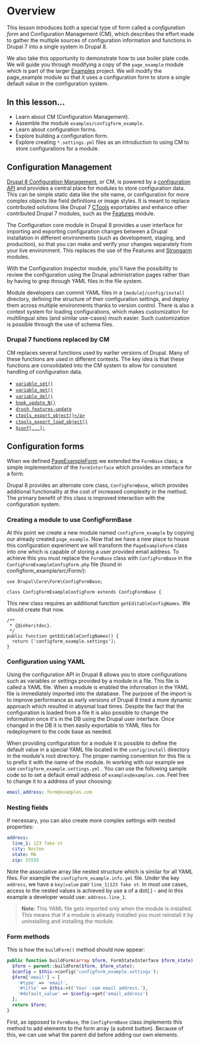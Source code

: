 <!--
{
"name" : "drupal-8-configuration-forms-and-cm",
"version" : "0.0.1",
"title" : "Lesson 3.1 - Configuration forms and management",
"description" : "Configuration forms and management",
"freshnessDate" : 2015-12-11,
"homepage" : "https://docs.acquia.com/articles/drupal-8-configuration-forms-and-cm",
"canonicalSource" : "https://docs.acquia.com/articles/drupal-8-configuration-forms-and-cm",
"license" : "CC BY-SA"
}
-->

<!-- @section -->

# Overview

This lesson introduces both a special type of form called a _configuration form_ and Configuration Management (CM), which describes the effort made to gather the multiple sources of configuration information and functions in Drupal 7 into a single system in Drupal 8.

We also take this opportunity to demonstrate how to use boiler plate code. We will guide you through modifying a copy of the `page_example` module which is part of the larger [Examples](http://drupal.org/project/examples) project. We will modify the page_example module so that it uses a configuration form to store a single default value in the configuration system.

<!-- @section -->

## In this lesson...

*   Learn about CM (Configuration Management).
*   Assemble the module `examples/configform_example`.
*   Learn about configuration forms.
*   Explore building a configuration form.
*   Explore creating `*.settings.yml` files as an introduction to using CM to store configurations for a module.

<!-- @section -->

## Configuration Management

[Drupal 8 Configuration Management](https://groups.drupal.org/build-systems-change-management/cmi), or CM, is powered by a [configuration API](https://www.drupal.org/developing/api/8/configuration) and provides a central place for modules to store configuration data. This can be simple static data like the site name, or configuration for more complex objects like field definitions or image styles. It is meant to replace contributed solutions like Drupal 7 [CTools](http://drupal.org/project/ctools) exportables and enhance other contributed Drupal 7 modules, such as the [Features](http://drupal.org/project/features) module.

The Configuration core module in Drupal 8 provides a user interface for importing and exporting configuration changes between a Drupal installation in different environments (such as development, staging, and production), so that you can make and verify your changes separately from your live environment. This replaces the use of the Features and [Strongarm](https://www.drupal.org/project/strongarm) modules.

With the Configuration inspector module, you'll have the possibility to review the configuration using the Drupal administration pages rather than by having to grep through YAML files in the file system.

Module developers can commit YAML files in a `{module}/config/install` directory, defining the structure of their configuration settings, and deploy them across multiple environments thanks to version control. There is also a context system for loading configurations, which makes customization for multilingual sites (and similar use-cases) much easier. Such customization is possible through the use of schema files.

### Drupal 7 functions replaced by CM

CM replaces several functions used by earlier versions of Drupal. Many of these functions are used in different contexts. The key idea is that these functions are consolidated into the CM system to allow for consistent handling of configuration data.

*   [`variable_set()`](https://api.drupal.org/api/drupal/includes%21bootstrap.inc/function/variable_set/7)
*   [`variable_get()`](https://api.drupal.org/api/drupal/includes%21bootstrap.inc/function/variable_get/7)
*   [`variable_del()`](https://api.drupal.org/api/drupal/includes%21bootstrap.inc/function/variable_del/7)
*   [`hook_update_N()`](https://api.drupal.org/api/drupal/modules%21system%21system.api.php/function/hook_update_N/7)
*   [`drush features-update`](https://www.drupal.org/node/960926)
*   [`ctools_export_object()</a>`](http://drupalcontrib.org/api/drupal/contributions%21ctools%21includes%21export.inc/function/ctools_export_object/7)
*   [`ctools_export_load_object()`](http://drupalcontrib.org/api/drupal/contributions%21ctools%21includes%21export.inc/function/ctools_export_load_object/7)
*   [`$conf[...];`](https://api.drupal.org/api/drupal/developer%21globals.php/global/conf/7)

<!-- @section -->

## Configuration forms

When we defined [PageExampleForm](https://docs.acquia.com/articles/creating-forms-drupal-8#form-create) we extended the `FormBase` class; a simple implementation of the `FormInterface` which provides an interface for a form.

Drupal 8 provides an alternate core class, `ConfigFormBase`, which provides additional functionality at the cost of increased complexity in the method. The primary benefit of this class is improved interaction with the configuration system.

### Creating a module to use ConfigFormBase

At this point we create a new module named `configform_example` by copying our already created `page_example`. Now that we have a new place to house this configuration experiment we will transform the `PageExampleForm` class into one which is capable of storing a user provided email address. To achieve this you must replace the `FormBase` class with `ConfigFormBase` in the `ConfigFormExampleConfigForm.php` file (found in configform_example/src/Form/):

```
use Drupal\Core\Form\ConfigFormBase;

class ConfigFormExampleConfigForm extends ConfigFormBase {
```

This new class requires an additional function `getEditableConfigNames`. We should create that now.

```
/**
 * {@inheritdoc}.
 */
public function getEditableConfigNames() {
  return ['configform_example.settings'];
}
```

### Configuration using YAML

Using the configuration API in Drupal 8 allows you to store configurations such as variables or settings provided by a module in a file. This file is called a YAML file. When a module is enabled the information in the YAML file is immediately imported into the database. The purpose of the import is to improve performance as early versions of Drupal 8 tried a more dynamic approach which resulted in abysmal load times. Despite the fact that the configuration is loaded from a file it is also possible to change the information once it's in the DB using the Drupal user interface. Once changed in the DB it is then easily exportable to YAML files for redeployment to the code base as needed.

When providing configuration for a module it is possible to define the default value in a special YAML file located in the `config/install` directory in the module's root directory. The proper naming convention for this file is to prefix it with the name of the module. In working with our example we use `configform_example.settings.yml` . You can use the following sample code so to set a default email address of `examples@examples.com`. Feel free to change it to a address of your choosing:

```yml
email_address: form@examples.com
```

### Nesting fields

If necessary, you can also create more complex settings with nested properties:

```yml
address:
  line_1: 123 fake st
  city: Boston
  state: MA
  zip: 55555
```

Note the associative array like nested structure which is similar for all YAML files. For example the `configform_example.info.yml` file. Under the key `address`, we have a `key|value` pair `line_1|123 fake st`. In most use cases, access to the nested values is achieved by use a of a dot(.) - and in this example a developer would use: `address.line_1`.

> **Note**:
This YAML file gets imported only when the module is installed. This means that if a module is already installed you must reinstall it by uninstalling and installing the module.

### Form methods

This is how the `buildForm()` method should now appear:

```php
public function buildForm(array $form, FormStateInterface $form_state) {
  $form = parent::buildForm($form, $form_state);
  $config = $this->config('configform_example.settings');
  $form['email'] = [
    '#type' => 'email',
    '#title' => $this->t('Your .com email address.'),
    '#default_value' => $config->get('email_address')
  ];
  return $form;
}
```

First, as opposed to `FormBase`, the `ConfigFormBase` class implements this method to add elements to the form array (a submit button). Because of this, we can use what the parent did before adding our own elements.

<!-- @task, "text" : "Knock together your first standalone configuration form which pulls in the defaults from a .settings.yml file as described above." -->
